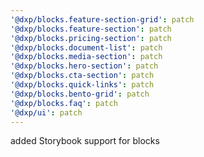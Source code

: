 ```yaml
---
'@dxp/blocks.feature-section-grid': patch
'@dxp/blocks.feature-section': patch
'@dxp/blocks.pricing-section': patch
'@dxp/blocks.document-list': patch
'@dxp/blocks.media-section': patch
'@dxp/blocks.hero-section': patch
'@dxp/blocks.cta-section': patch
'@dxp/blocks.quick-links': patch
'@dxp/blocks.bento-grid': patch
'@dxp/blocks.faq': patch
'@dxp/ui': patch
---
```


added Storybook support for blocks
